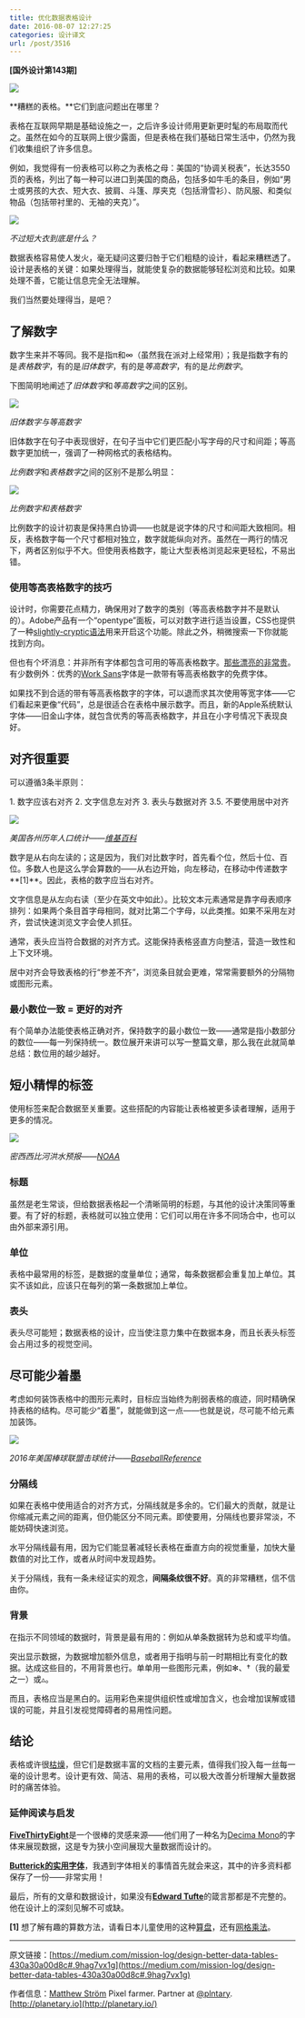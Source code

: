 ```yaml
---
title: 优化数据表格设计
date: 2016-08-07 12:27:25
categories: 设计译文
url: /post/3516
---
```


**[国外设计第143期]**

![](https://storageapi.fleek.co/0a3a8890-e65e-47ce-93d7-0442b9209d38-bucket/blog/posts/2016-08/08-05/1-WtQpQLwaycWzGw-6rMDc2Q.png)

**糟糕的表格。**它们到底问题出在哪里？

表格在互联网早期是基础设施之一，之后许多设计师用更新更时髦的布局取而代之。虽然在如今的互联网上很少露面，但是表格在我们基础日常生活中，仍然为我们收集组织了许多信息。

例如，我觉得有一份表格可以称之为表格之母：美国的“协调关税表”，长达3550页的表格，列出了每一种可以进口到美国的商品，包括多如牛毛的条目，例如“男士或男孩的大衣、短大衣、披肩、斗篷、厚夹克（包括滑雪衫）、防风服、和类似物品（包括带衬里的、无袖的夹克）”。

![](https://storageapi.fleek.co/0a3a8890-e65e-47ce-93d7-0442b9209d38-bucket/blog/posts/2016-08/08-05/1-NoYxEosGh6slPJUUPE1buw.png)

*不过短大衣到底是什么？*

数据表格容易使人发火，毫无疑问这要归咎于它们粗糙的设计，看起来糟糕透了。设计是表格的关键：如果处理得当，就能使复杂的数据能够轻松浏览和比较。如果处理不善，它能让信息完全无法理解。

我们当然要处理得当，是吧？

## 了解数字

数字生来并不等同。我不是指π和∞（虽然我在派对上经常用）；我是指数字有的是*表格数字*，有的是*旧体数字*，有的是*等高数字*，有的是*比例数字*。

下图简明地阐述了*旧体数字*和*等高数字*之间的区别。

![](https://storageapi.fleek.co/0a3a8890-e65e-47ce-93d7-0442b9209d38-bucket/blog/posts/2016-08/08-05/1-xWe8Z0-KdRwoncgUtIWG7g.png)

*旧体数字与等高数字*

旧体数字在句子中表现很好，在句子当中它们更匹配小写字母的尺寸和间距；等高数字更加统一，强调了一种网格式的表格结构。

*比例数字*和*表格数字*之间的区别不是那么明显：

![](https://storageapi.fleek.co/0a3a8890-e65e-47ce-93d7-0442b9209d38-bucket/blog/posts/2016-08/08-05/1-Xj1N2kM1uKC58kRYGxehag.png)

*比例数字和表格数字*

比例数字的设计初衷是保持黑白协调——也就是说字体的尺寸和间距大致相同。相反，表格数字每一个尺寸都相对独立，数字就能纵向对齐。虽然在一两行的情况下，两者区别似乎不大。但使用表格数字，能让大型表格浏览起来更轻松，不易出错。

### 使用等高表格数字的技巧

设计时，你需要花点精力，确保用对了数字的类别（等高表格数字并不是默认的）。Adobe产品有一个“opentype”面板，可以对数字进行适当设置，CSS也提供了一种[slightly-cryptic语法](https://css-tricks.com/almanac/properties/f/font-feature-settings/)用来开启这个功能。除此之外，稍微搜索一下你就能找到方向。

但也有个坏消息：并非所有字体都包含可用的等高表格数字。[那些漂亮的非常贵](https://www.myfonts.com/fonts/fontfont/ff-meta/)。有少数例外：优秀的[Work Sans](https://fonts.google.com/specimen/Work+Sans)字体是一款带有等高表格数字的免费字体。

如果找不到合适的带有等高表格数字的字体，可以退而求其次使用等宽字体——它们看起来更像“代码”，总是很适合在表格中展示数字。而且，新的Apple系统默认字体——旧金山字体，就包含优秀的等高表格数字，并且在小字号情况下表现良好。

## 对齐很重要

可以遵循3条半原则：

1\. 数字应该右对齐
2\. 文字信息左对齐
3\. 表头与数据对齐
3.5. 不要使用居中对齐

![](https://storageapi.fleek.co/0a3a8890-e65e-47ce-93d7-0442b9209d38-bucket/blog/posts/2016-08/08-05/1-ReTh9L-cl-QStJVAUVqejA.png)

*美国各州历年人口统计——[维基百科](https://en.wikipedia.org/wiki/List_of_U.S._states_by_historical_population)*

数字是从右向左读的；这是因为，我们对比数字时，首先看个位，然后十位、百位。多数人也是这么学会算数的——从右边开始，向左移动，在移动中传递数字**[1]**。因此，表格的数字应当右对齐。

文字信息是从左向右读（至少在英文中如此）。比较文本元素通常是靠字母表顺序排列：如果两个条目首字母相同，就对比第二个字母，以此类推。如果不采用左对齐，尝试快速浏览文字会使人抓狂。

通常，表头应当符合数据的对齐方式。这能保持表格竖直方向整洁，营造一致性和上下文环境。

居中对齐会导致表格的行“参差不齐”，浏览条目就会更难，常常需要额外的分隔物或图形元素。

### 最小数位一致 = 更好的对齐

有个简单办法能使表格正确对齐，保持数字的最小数位一致——通常是指小数部分的数位——每一列保持统一。数位展开来讲可以写一整篇文章，那么我在此就简单总结：数位用的越少越好。

## 短小精悍的标签

使用标签来配合数据至关重要。这些搭配的内容能让表格被更多读者理解，适用于更多的情况。

![](https://storageapi.fleek.co/0a3a8890-e65e-47ce-93d7-0442b9209d38-bucket/blog/posts/2016-08/08-05/1-na9P5f323Pi8sI-kpvLs9w.png)

*密西西比河洪水预报——[NOAA](http://www.srh.noaa.gov/lmrfc/?n=lmrfc-mississippiandohioriverforecast)*

### 标题

虽然是老生常谈，但给数据表格起一个清晰简明的标题，与其他的设计决策同等重要。有了好的标题，表格就可以独立使用：它们可以用在许多不同场合中，也可以由外部来源引用。

### 单位

表格中最常用的标签，是数据的度量单位；通常，每条数据都会重复加上单位。其实不该如此，应该只在每列的第一条数据加上单位。

### 表头

表头尽可能短；数据表格的设计，应当使注意力集中在数据本身，而且长表头标签会占用过多的视觉空间。

## 尽可能少着墨

考虑如何装饰表格中的图形元素时，目标应当始终为削弱表格的痕迹，同时精确保持表格的结构。尽可能少“着墨”，就能做到这一点——也就是说，尽可能不给元素加装饰。

![](https://storageapi.fleek.co/0a3a8890-e65e-47ce-93d7-0442b9209d38-bucket/blog/posts/2016-08/08-05/1-71B5i6rZMMsryN0pDwuXzw.png)

*2016年美国棒球联盟击球统计——[BaseballReference](http://www.baseball-reference.com/leagues/NL/2016.shtml)*

### 分隔线

如果在表格中使用适合的对齐方式，分隔线就是多余的。它们最大的贡献，就是让你缩减元素之间的距离，但仍能区分不同元素。即使要用，分隔线也要非常淡，不能妨碍快速浏览。

水平分隔线最有用，因为它们能显著减轻长表格在垂直方向的视觉重量，加快大量数值的对比工作，或者从时间中发现趋势。

关于分隔线，我有一条未经证实的观念，**间隔条纹很不好**。真的非常糟糕，信不信由你。

### 背景

在指示不同领域的数据时，背景是最有用的：例如从单条数据转为总和或平均值。

突出显示数据，为数据增加额外信息，或者用于指明与前一时期相比有变化的数据。达成这些目的，不用背景也行。单单用一些图形元素，例如✻、†（我的最爱之一）或▵。

而且，表格应当是黑白的。运用彩色来提供组织性或增加含义，也会增加误解或错误的可能，并且引发视觉障碍者的易用性问题。

## 结论

表格或许很[枯燥](https://medium.com/mission-log/well-designed-interfaces-look-boring-568faa4559e0#.e6301amez)，但它们是数据丰富的文档的主要元素，值得我们投入每一丝每一毫的设计思考。设计更有效、简洁、易用的表格，可以极大改善分析理解大量数据时的痛苦体验。

### 延伸阅读与启发

[**FiveThirtyEight**](http://fivethirtyeight.com/features/the-rise-and-rise-of-nneka-ogwumike/)是一个很棒的灵感来源——他们用了一种名为[Decima Mono](https://www.myfonts.com/fonts/tipografiaramis/decima-mono/)的字体来展现数据，这是专为狭小空间展现大量数据而设计的。

[**Butterick的实用字体**](http://practicaltypography.com/)，我遇到字体相关的事情首先就会来这，其中的许多资料都保存了一份——非常实用！

最后，所有的文章和数据设计，如果没有[**Edward Tufte**](http://www.edwardtufte.com/bboard/q-and-a-fetch-msg?msg_id=00041I)的箴言那都是不完整的。他在设计上的深刻见解不可或缺。

**[1]** 想了解有趣的算数方法，请看日本儿童使用的这种[算盘](https://www.youtube.com/watch?v=Px_hvzYS3_Y)，还有[网格乘法](https://www.khanacademy.org/math/arithmetic/multiplication-division/lattice-multiplication/v/lattice-multiplication)。

---

原文链接：[https://medium.com/mission-log/design-better-data-tables-430a30a00d8c#.9hag7vx1g](https://medium.com/mission-log/design-better-data-tables-430a30a00d8c#.9hag7vx1g)

作者信息：[Matthew Ström](https://medium.com/@ilikescience?source=post_header_lockup)
Pixel farmer. Partner at [@plntary](http://twitter.com/plntary). [http://planetary.io](http://planetary.io/)